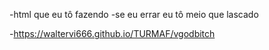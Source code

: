 -html que eu tô fazendo 
-se eu errar eu tô meio que lascado 


-https://waltervi666.github.io/TURMAF/vgodbitch 
